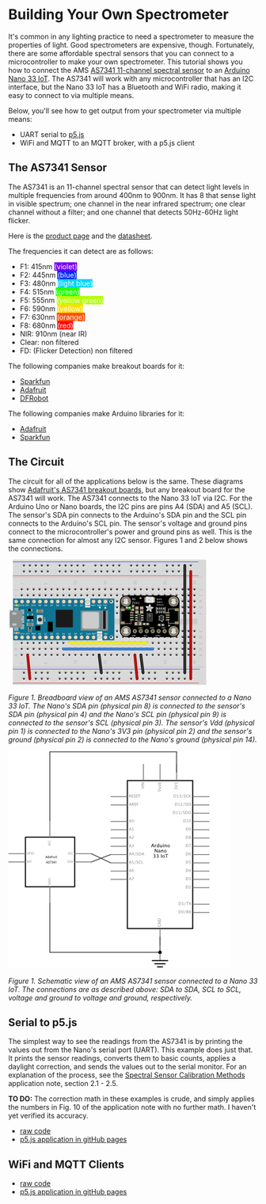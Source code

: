 # Building Your Own Spectrometer

It's common in any lighting practice to need a spectrometer to measure the properties of light. Good spectrometers are expensive, though. Fortunately, there are some affordable spectral sensors that you can connect to a microcontroller to make your own spectrometer. This tutorial shows you how to connect the AMS [AS7341 11-channel spectral sensor](https://ams.com/as7341#tab/documents) to an [Arduino Nano 33 IoT](https://store-usa.arduino.cc/products/arduino-nano-33-iot). The AS7341 will work with any microcontroller that has an I2C interface, but the Nano 33 IoT has a Bluetooth and WiFi radio, making it easy to connect to via multiple means.

Below, you'll see how to get output from your spectrometer via multiple means: 
* UART serial to [p5.js](https://p5js.org)
* WiFi and MQTT to an MQTT broker, with a p5.js client

## The AS7341 Sensor

The AS7341 is an 11-channel spectral sensor that can detect light levels in multiple frequencies from around 400nm to 900nm. It has 8 that sense light in visible spectrum; one channel in the near infrared spectrum; one clear channel without a filter; and one channel that detects 50Hz-60Hz light flicker. 

Here is the [product page](https://ams.com/as7341) and the [datasheet](https://ams.com/documents/20143/36005/AS7341_DS000504_3-00.pdf/5eca1f59-46e2-6fc5-daf5-d71ad90c9b2b).

The frequencies it can detect are as follows:
* F1: 415nm <span style="color:white; background-color:#7600ed;">(violet)</span>
* F2: 445nm <span style="color:white; background-color:#0028ff;">(blue)</span>
* F3: 480nm <span style="color:white; background-color:#00d5ff;">(light blue)</span>
* F4: 515nm <span style="color:white; background-color:#1fff00;">(green)</span>
* F5: 555nm <span style="color:white; background-color:#b3ff00;">(yellow green)</span>
* F6: 590nm <span style="color:white; background-color:#ffdf00;">(yellow)</span>
* F7: 630nm <span style="color:white; background-color:#ff4f00;">(orange)</span>
* F8: 680nm <span style="color:white; background-color:#ff0000;">(red)</span>
* NIR: 910nm (near IR)
* Clear: non filtered
* FD: (Flicker Detection) non filtered

The following companies make breakout boards for it: 
* [Sparkfun](https://www.sparkfun.com/products/17719)
* [Adafruit](https://www.adafruit.com/product/4698)
* [DFRobot](https://www.dfrobot.com/product-2132.html)

The following companies make Arduino libraries for it:
* [Adafruit](https://github.com/adafruit/Adafruit_AS7341)
* [Sparkfun](https://github.com/sparkfun/SparkFun_AS7341X_Arduino_Library)

## The Circuit

The circuit for all of the applications below is the same. These diagrams show [Adafruit's AS7341 breakout boards](https://www.adafruit.com/product/4698), but any breakout board for the AS7341 will work. The AS7341 connects to the Nano 33 IoT via I2C. For the Arduino Uno or Nano boards, the I2C pins are pins A4 (SDA) and A5 (SCL). The sensor's SDA pin connects to the Arduino's SDA pin and the SCL pin connects to the Arduino's SCL pin. The sensor's voltage and ground pins connect to the microcontroller's power and ground pins as well. This is the same connection for almost any I2C sensor. Figures 1 and 2 below shows the connections. 

![Breadboard view of an AMS AS7341 sensor connected to a Nano 33 IoT](../docs/img/AS7341_fritzing_bb.png)

_Figure 1. Breadboard view of an AMS AS7341 sensor connected to a Nano 33 IoT. The Nano's SDA pin (physical pin 8) is connected to the sensor's SDA pin (physical pin 4) and the Nano's SCL pin (physical pin 9) is connected to the sensor's SCL (physical pin 3). The sensor's Vdd (physical pin 1) is connected to the Nano's 3V3 pin (physical pin 2) and the sensor's ground (physical pin 2) is connected to the Nano's ground (physical pin 14)._

![Schematic view of an AMS AS7341 sensor connected to a Nano 33 IoT](../docs/img/AS7341_fritzing_schem.png)

_Figure 1. Schematic view of an AMS AS7341 sensor connected to a Nano 33 IoT. The connections are as described above: SDA to SDA, SCL to SCL, voltage and ground to voltage and ground, respectively._

## Serial to p5.js

The simplest way to see the readings from the AS7341 is by printing the values out from the Nano's serial port (UART). This example does just that. It prints the sensor readings, converts them to basic counts, applies a daylight correction, and sends the values out to the serial monitor. For an explanation of the process, see the [Spectral Sensor
Calibration Methods](https://ams.com/documents/20143/36005/AS7341_AN000633_1-00.pdf/fc552673-9800-8d60-372d-fc67cf075740)  application note, section 2.1 - 2.5. 

__TO DO:__ The correction math in these examples is crude, and simply applies the numbers in Fig. 10 of the application note with no further math. I haven't yet verified its accuracy. 

* [raw code](https://github.com/tigoe/LightProjects/tree/main/spectrometers/AS7341)
* [p5.js application in gitHub pages](https://tigoe.github.io/LightProjects/spectrometers/AS7341/spectrograph_chartjs_serial/index.html)

## WiFi and MQTT Clients

* [raw code](https://github.com/tigoe/LightProjects/tree/main/spectrometers/AS7341)
* [p5.js application in gitHub pages](https://tigoe.github.io/LightProjects/spectrometers/AS7341/spectrograph_chartjs_mqtt/index.html)
